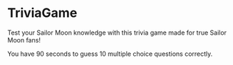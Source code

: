 # TriviaGame

Test your Sailor Moon knowledge with this trivia game made for true Sailor Moon fans! 

You have 90 seconds to guess 10 multiple choice questions correctly. 
